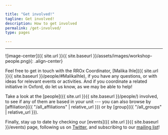 ```yaml
---

title: "Get involved!"
tagline: Get involved!
description: How to get involved
permalink: /get-involved/
type: pages

---
```

---

![image-center]({{ site.url }}{{ site.baseurl }}/assets/images/workshop-people.png){: .align-center}

Feel free to get in touch with the RROx Coordinator, [Malika Ihle]({{
site.url }}{{ site.baseurl }}/people/#MalikaIhle), if you have any
questions, or with ideas for relevant events or activities. And if you
coordinate a related initiative in Oxford, do let us know, as we may
be able to help!

Take a look at the [people]({{ site.url }}{{ site.baseurl }}/people/)
involved, to see if any of them are based in your unit --- you can
also browse by [affiliation]({{ "/all_affiliations" | relative_url }})
or by [group]({{ "/all_groups"
| relative_url }}).

Finally, stay up to date by checking our [events]({{ site.url }}{{
site.baseurl }}/events) page, following us on
[Twitter](http://twitter.com/RR_Oxford), and subscribing to our
[mailing
list](mailto:sympa@maillist.ox.ac.uk?subject=subscribe%20rroxford)!
